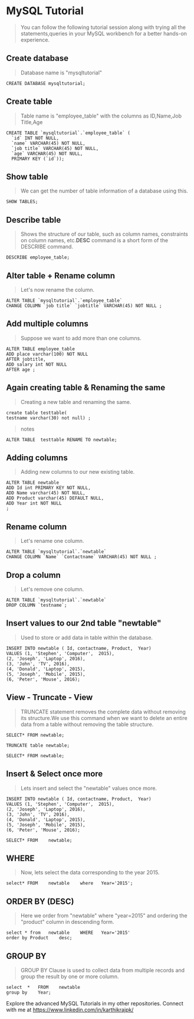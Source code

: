 # MySQL Tutorial
> You can follow the following tutorial session along with trying all the statements,queries in your MySQL workbench for a better hands-on experience.

## Create database
> Database name is "mysqltutorial"
```
CREATE DATABASE mysqltutorial;
```

## Create table
> Table name is "employee_table" with the columns as ID,Name,Job Title,Age
```
CREATE TABLE `mysqltutorial`.`employee_table` (
  `id` INT NOT NULL,
  `name` VARCHAR(45) NOT NULL,
  `job title` VARCHAR(45) NOT NULL,
  `age` VARCHAR(45) NOT NULL,
  PRIMARY KEY (`id`));
```
## Show table
> We can get the number of table information of a database using this.
```
SHOW TABLES;
```
## Describe table
> Shows the structure of our table, such as column names, constraints on column names, etc.**DESC** command is a short form of the DESCRIBE command.
```
DESCRIBE employee_table;
```
## Alter table + Rename column
> Let's now rename the column.
```
ALTER TABLE `mysqltutorial`.`employee_table` 
CHANGE COLUMN `job title` `jobtitle` VARCHAR(45) NOT NULL ;
```
## Add multiple columns
> Suppose we want to add more than one columns.
```
ALTER TABLE employee_table
ADD place varchar(100) NOT NULL  
AFTER jobtitle,  
ADD salary int NOT NULL  
AFTER age ;
```
## Again creating table & Renaming the same
> Creating a new table and renaming the same.
```
create table testtable(
testname varchar(30) not null) ;
```
> notes
```
ALTER TABLE  testtable RENAME TO newtable;
```
## Adding columns
> Adding new columns to our new existing table.
```
ALTER TABLE newtable   
ADD Id int PRIMARY KEY NOT NULL,     
ADD Name varchar(45) NOT NULL,     
ADD Product varchar(45) DEFAULT NULL,         
ADD Year int NOT NULL    
;    
```
## Rename column
> Let's rename one column.
```
ALTER TABLE `mysqltutorial`.`newtable` 
CHANGE COLUMN `Name` `Contactname` VARCHAR(45) NOT NULL ; 
```
## Drop a column
> Let's remove one column.
```
ALTER TABLE `mysqltutorial`.`newtable` 
DROP COLUMN `testname`;

```
## Insert values to our 2nd table "newtable"
> Used to store or add data in table within the database.
```
INSERT INTO newtable ( Id, contactname, Product,  Year)     
VALUES (1, 'Stephen', 'Computer',  2015),     
(2, 'Joseph', 'Laptop', 2016),     
(3, 'John', 'TV', 2016),    
(4, 'Donald', 'Laptop', 2015),    
(5, 'Joseph', 'Mobile', 2015),    
(6, 'Peter', 'Mouse', 2016); 
```
## View - Truncate - View
> TRUNCATE statement removes the complete data without removing its structure.We use this command when we want to delete an entire data from a table without removing the table structure.
```
SELECT* FROM newtable;

TRUNCATE table newtable;

SELECT* FROM newtable;
```
## Insert & Select once more
> Lets insert and select the "newtable" values once more.
```
INSERT INTO newtable ( Id, contactname, Product,  Year)     
VALUES (1, 'Stephen', 'Computer',  2015),     
(2, 'Joseph', 'Laptop', 2016),     
(3, 'John', 'TV', 2016),    
(4, 'Donald', 'Laptop', 2015),    
(5, 'Joseph', 'Mobile', 2015),    
(6, 'Peter', 'Mouse', 2016); 

SELECT* FROM 	newtable;
```
## WHERE
> Now, lets select the data corresponding to the year 2015.
```
select* FROM	newtable	where	Year='2015';
```
## ORDER BY (DESC)
> Here we order from "newtable" where "year=2015" and ordering the "product" column in descending form.
```
select * from	newtable	WHERE	Year='2015'
order by Product	desc;
```
## GROUP BY
> GROUP BY Clause is used to collect data from multiple records and group the result by one or more column.
```
select	*	FROM	newtable
group by	Year;
```
Explore the advanced MySQL Tutorials in my other repositories.
Connect with me at https://www.linkedin.com/in/karthikrajpk/
